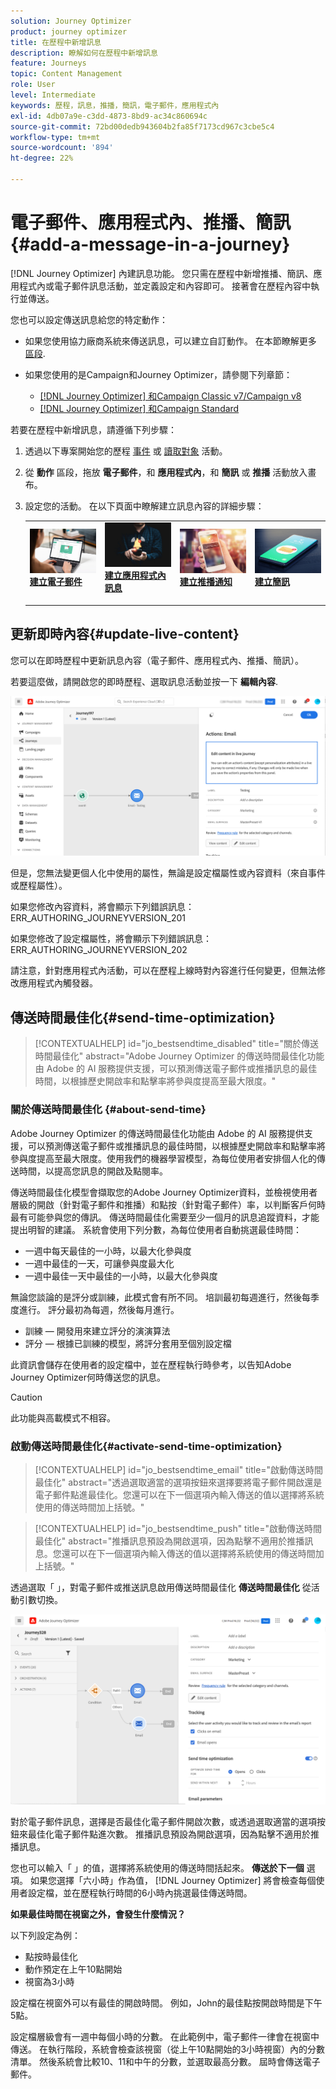 ```yaml
---
solution: Journey Optimizer
product: journey optimizer
title: 在歷程中新增訊息
description: 瞭解如何在歷程中新增訊息
feature: Journeys
topic: Content Management
role: User
level: Intermediate
keywords: 歷程，訊息，推播，簡訊，電子郵件，應用程式內
exl-id: 4db07a9e-c3dd-4873-8bd9-ac34c860694c
source-git-commit: 72bd00dedb943604b2fa85f7173cd967c3cbe5c4
workflow-type: tm+mt
source-wordcount: '894'
ht-degree: 22%

---
```


# 電子郵件、應用程式內、推播、簡訊{#add-a-message-in-a-journey}

[!DNL Journey Optimizer] 內建訊息功能。 您只需在歷程中新增推播、簡訊、應用程式內或電子郵件訊息活動，並定義設定和內容即可。 接著會在歷程內容中執行並傳送。

您也可以設定傳送訊息給您的特定動作：

* 如果您使用協力廠商系統來傳送訊息，可以建立自訂動作。 在本節瞭解更多 [區段](../action/action.md).

* 如果您使用的是Campaign和Journey Optimizer，請參閱下列章節：

   * [[!DNL Journey Optimizer] 和Campaign Classic v7/Campaign v8](../action/acc-action.md)
   * [[!DNL Journey Optimizer] 和Campaign Standard](../action/acs-action.md)

若要在歷程中新增訊息，請遵循下列步驟：

1. 透過以下專案開始您的歷程 [事件](general-events.md) 或 [讀取對象](read-audience.md) 活動。

1. 從 **動作** 區段，拖放 **電子郵件**，和 **應用程式內**，和 **簡訊** 或 **推播** 活動放入畫布。

1. 設定您的活動。 在以下頁面中瞭解建立訊息內容的詳細步驟：

   <table style="table-layout:fixed">
   <tr style="border: 0;">
   <td>
   <a href="../email/create-email.md">
   <img alt="銷售機會" src="../assets/do-not-localize/email.jpg">
   </a>
   <div><a href="../email/create-email.md"><strong>建立電子郵件</strong>
   </div>
   <p>
   </td>
   <td>
   <a href="../in-app/create-in-app.md">
   <img alt="銷售機會" src="../assets/do-not-localize/in-app.jpg">
   </a>
   <div><a href="../in-app/create-in-app.md"><strong>建立應用程式內訊息</strong>
   </div>
   <p>
   </td>
   <td>
   <a href="../push/create-push.md">
   <img alt="不頻繁" src="../assets/do-not-localize/push.jpg">
   </a>
   <div>
   <a href="../push/create-push.md"><strong>建立推播通知<strong></a>
   </div>
   <p>
   </td>
   <td>
   <a href="../sms/create-sms.md">
   <img alt="驗證" src="../assets/do-not-localize/sms.jpg">
   </a>
   <div>
   <a href="../sms/create-sms.md"><strong>建立簡訊</strong></a>
   </div>
   <p>
   </td>
   </tr>
   </table>

## 更新即時內容{#update-live-content}

您可以在即時歷程中更新訊息內容（電子郵件、應用程式內、推播、簡訊）。

若要這麼做，請開啟您的即時歷程、選取訊息活動並按一下 **編輯內容**.

![](assets/add-a-message2.png)

但是，您無法變更個人化中使用的屬性，無論是設定檔屬性或內容資料（來自事件或歷程屬性）。

如果您修改內容資料，將會顯示下列錯誤訊息：ERR_AUTHORING_JOURNEYVERSION_201

如果您修改了設定檔屬性，將會顯示下列錯誤訊息：ERR_AUTHORING_JOURNEYVERSION_202

請注意，針對應用程式內活動，可以在歷程上線時對內容進行任何變更，但無法修改應用程式內觸發器。

## 傳送時間最佳化{#send-time-optimization}

>[!CONTEXTUALHELP]
>id="jo_bestsendtime_disabled"
>title="關於傳送時間最佳化"
>abstract="Adobe Journey Optimizer 的傳送時間最佳化功能由 Adobe 的 AI 服務提供支援，可以預測傳送電子郵件或推播訊息的最佳時間，以根據歷史開啟率和點擊率將參與度提高至最大限度。"

### 關於傳送時間最佳化 {#about-send-time}

Adobe Journey Optimizer 的傳送時間最佳化功能由 Adobe 的 AI 服務提供支援，可以預測傳送電子郵件或推播訊息的最佳時間，以根據歷史開啟率和點擊率將參與度提高至最大限度。使用我們的機器學習模型，為每位使用者安排個人化的傳送時間，以提高您訊息的開啟及點閱率。

傳送時間最佳化模型會擷取您的Adobe Journey Optimizer資料，並檢視使用者層級的開啟（針對電子郵件和推播）和點按（針對電子郵件）率，以判斷客戶何時最有可能參與您的傳訊。 傳送時間最佳化需要至少一個月的訊息追蹤資料，才能提出明智的建議。 系統會使用下列分數，為每位使用者自動挑選最佳時間：

* 一週中每天最佳的一小時，以最大化參與度
* 一週中最佳的一天，可讓參與度最大化
* 一週中最佳一天中最佳的一小時，以最大化參與度

無論您談論的是評分或訓練，此模式會有所不同。 培訓最初每週進行，然後每季度進行。 評分最初為每週，然後每月進行。

* 訓練 — 開發用來建立評分的演演算法
* 評分 — 根據已訓練的模型，將評分套用至個別設定檔

此資訊會儲存在使用者的設定檔中，並在歷程執行時參考，以告知Adobe Journey Optimizer何時傳送您的訊息。

>[!CAUTION]
>
>此功能與高載模式不相容。

### 啟動傳送時間最佳化{#activate-send-time-optimization}

>[!CONTEXTUALHELP]
>id="jo_bestsendtime_email"
>title="啟動傳送時間最佳化"
>abstract="透過選取適當的選項按鈕來選擇要將電子郵件開啟還是電子郵件點進最佳化。您還可以在下一個選項內輸入傳送的值以選擇將系統使用的傳送時間加上括號。"

>[!CONTEXTUALHELP]
>id="jo_bestsendtime_push"
>title="啟動傳送時間最佳化"
>abstract="推播訊息預設為開啟選項，因為點擊不適用於推播訊息。您還可以在下一個選項內輸入傳送的值以選擇將系統使用的傳送時間加上括號。"

透過選取「 」，對電子郵件或推送訊息啟用傳送時間最佳化 **傳送時間最佳化** 從活動引數切換。

![](../building-journeys/assets/jo-message5.png)

對於電子郵件訊息，選擇是否最佳化電子郵件開啟次數，或透過選取適當的選項按鈕來最佳化電子郵件點進次數。 推播訊息預設為開啟選項，因為點擊不適用於推播訊息。

您也可以輸入「 」的值，選擇將系統使用的傳送時間括起來。 **傳送於下一個** 選項。 如果您選擇「六小時」作為值， [!DNL Journey Optimizer] 將會檢查每個使用者設定檔，並在歷程執行時間的6小時內挑選最佳傳送時間。

**如果最佳時間在視窗之外，會發生什麼情況？**

以下列設定為例：

* 點按時最佳化
* 動作預定在上午10點開始
* 視窗為3小時

設定檔在視窗外可以有最佳的開啟時間。 例如，John的最佳點按開啟時間是下午5點。

設定檔層級會有一週中每個小時的分數。 在此範例中，電子郵件一律會在視窗中傳送。 在執行階段，系統會檢查該視窗（從上午10點開始的3小時視窗）內的分數清單。 然後系統會比較10、11和中午的分數，並選取最高分數。 屆時會傳送電子郵件。
